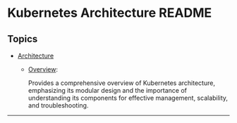 # Kubernetes Architecture README

## Topics

- [Architecture](./architecture/)

  - [Overview](./architecture/architecture-overview.md):

    Provides a comprehensive overview of Kubernetes architecture, emphasizing its modular design and the importance of understanding its components for effective management, scalability, and troubleshooting.

---
